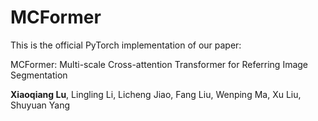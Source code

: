 # MCFormer
This is the official PyTorch implementation of our paper:

MCFormer: Multi-scale Cross-attention Transformer for Referring Image Segmentation

**Xiaoqiang Lu**, Lingling Li, Licheng Jiao, Fang Liu, Wenping Ma, Xu Liu, Shuyuan Yang
